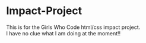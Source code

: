 # Impact-Project
This is for the Girls Who Code html/css impact project. <br>
I have no clue what I am doing at the moment!!
